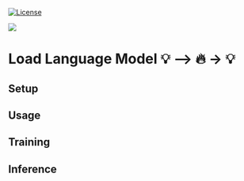 
[![License](https://img.shields.io/badge/License-Apache%202.0-blue.svg)](https://opensource.org/licenses/Apache-2.0)

[![](https://raw.githubusercontent.com/wandb/assets/main/wandb-github-badge-gradient.svg)](https://wandb.ai/wattcast/SFH%20Load%20Forecasting?workspace=user-nikolaushouben)

# Load Language Model 💡 –> 🔥 -> 💡


## Setup

## Usage

## Training

## Inference

